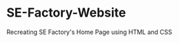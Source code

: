 # SE-Factory-Website
Recreating SE Factory's Home Page using HTML and CSS 
<div>
  <img https://media.giphy.com/media/3oKIPf3C7HqqYBVcCk/giphy.gif>
</div>
